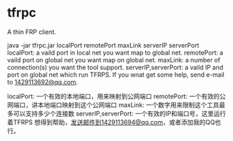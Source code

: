 # tfrpc
A thin FRP client.

java -jar tfrpc.jar localPort remotePort maxLink serverIP serverPort
  localPort: a vaild port in local net you want map to global net.
  remotePort: a vaild port on global net you want map on global net.
  maxLink: a number of connection(s) you want the tool support.
  serverIP,serverPort: a vaild IP and port on global net which run TFRPS.
If you wnat get some help, send e-mail to 1429113692@qq.com.

  localPort: 一个有效的本地端口，用来映射到公网端口
  remotePort: 一个有效的公网端口，讲本地端口映射到这个公网端口
  maxLink: 一个数字用来限制这个工具最多可以支持多少个连接数
  serverIP,serverPort: 一个有效的IP和端口号，这里运行着TFRPS
想得到帮助，发送邮件到1429113694@qq.com，或者添加我的QQ也行。
